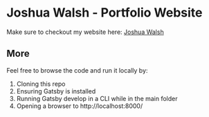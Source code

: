 # Joshua Walsh - Portfolio Website

  Make sure to checkout my website here: [Joshua Walsh](https://joshua-walsh.netlify.app/)

##  More
Feel free to browse the code and run it locally by:

 1. Cloning this repo
 2. Ensuring Gatsby is installed
 3. Running Gatsby develop in a CLI while in the main folder
 4. Opening a browser to http://localhost:8000/
